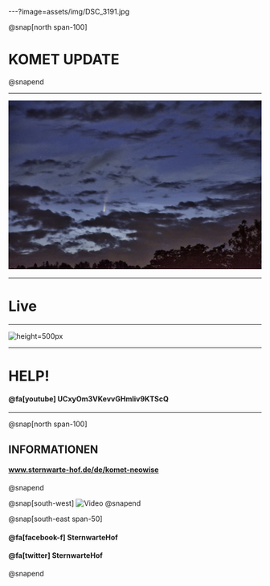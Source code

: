 ---?image=assets/img/DSC_3191.jpg

@snap[north span-100]
# KOMET **UPDATE**
@snapend

---

![Aktuelles Bild](assets/img/DSC_3191.jpg)

---

# Live

---

![height=500px](https://www.sternwarte-hof.de/wetter.gif)

---

# HELP!

#### @fa[youtube]  **UCxyOm3VKevvGHmliv9KTScQ** 

---

@snap[north span-100]
## INFORMATIONEN
#### www.sternwarte-hof.de/de/komet-neowise
@snapend

@snap[south-west]
![Video](https://www.youtube.com/embed/ZJ5LPEN7yww)
@snapend

@snap[south-east span-50]
#### @fa[facebook-f]  **SternwarteHof**  
####  @fa[twitter]   **SternwarteHof** 
@snapend